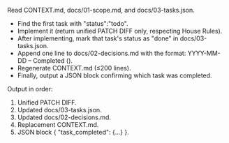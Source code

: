 Read CONTEXT.md, docs/01-scope.md, and docs/03-tasks.json.

- Find the first task with "status":"todo".
- Implement it (return unified PATCH DIFF only, respecting House Rules).
- After implementing, mark that task's status as "done" in docs/03-tasks.json.
- Append one line to docs/02-decisions.md with the format:
  YYYY-MM-DD – Completed <task title> (<short rationale>).
- Regenerate CONTEXT.md (≤200 lines).
- Finally, output a JSON block confirming which task was completed.

Output in order:
1) Unified PATCH DIFF.
2) Updated docs/03-tasks.json.
3) Updated docs/02-decisions.md.
4) Replacement CONTEXT.md.
5) JSON block { "task_completed": {...} }.